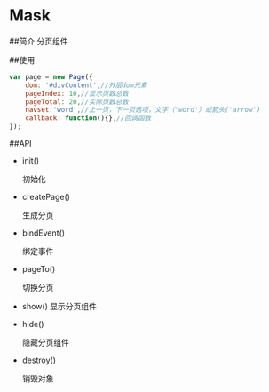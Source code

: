 Mask
===============

##简介
分页组件


##使用
```js
var page = new Page({
 	dom: '#divContent',//外层dom元素
	pageIndex: 10,//显示页数总数
	pageTotal: 20,//实际页数总数
	navset:'word',//上一页，下一页选项，文字（'word'）或箭头('arrow')
	callback: function(){},//回调函数
});
```


##API
* init()

  初始化

* createPage()

  生成分页

* bindEvent()

  绑定事件

* pageTo()

  切换分页

* show()
  显示分页组件
  
* hide()

  隐藏分页组件
  
* destroy()

  销毁对象  

    
